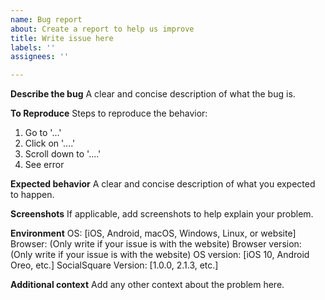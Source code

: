 ```yaml
---
name: Bug report
about: Create a report to help us improve
title: Write issue here
labels: ''
assignees: ''

---
```


**Describe the bug**
A clear and concise description of what the bug is.

**To Reproduce**
Steps to reproduce the behavior:
1. Go to '...'
2. Click on '....'
3. Scroll down to '....'
4. See error

**Expected behavior**
A clear and concise description of what you expected to happen.

**Screenshots**
If applicable, add screenshots to help explain your problem.

**Environment**
OS: [iOS, Android, macOS, Windows, Linux, or website]
Browser: (Only write if your issue is with the website)
Browser version: (Only write if your issue is with the website)
OS version: [iOS 10, Android Oreo, etc.]
SocialSquare Version: [1.0.0, 2.1.3, etc.]

**Additional context**
Add any other context about the problem here.
